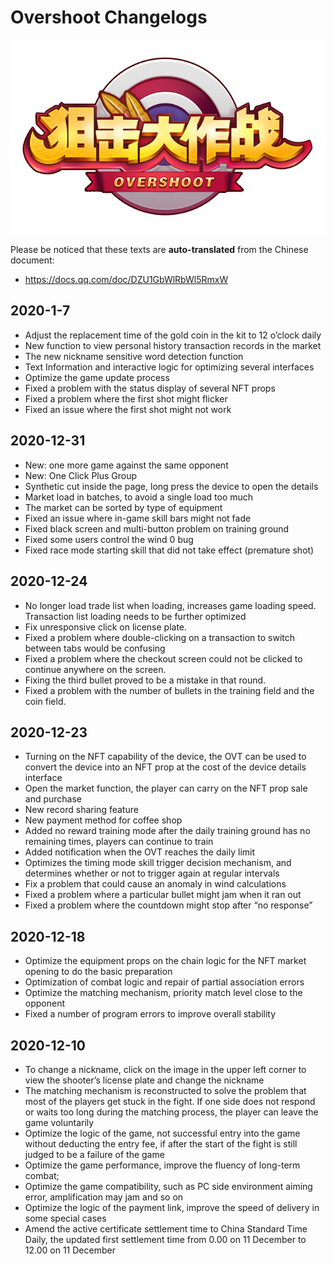 # Overshoot Changelogs

![Overshoot](logo.png)

Please be noticed that these texts are **auto-translated** from the Chinese document:

- https://docs.qq.com/doc/DZU1GbWlRbWl5RmxW

## 2020-1-7

- Adjust the replacement time of the gold coin in the kit to 12 o’clock daily
- New function to view personal history transaction records in the market
- The new nickname sensitive word detection function
- Text Information and interactive logic for optimizing several interfaces
- Optimize the game update process
- Fixed a problem with the status display of several NFT props
- Fixed a problem where the first shot might flicker
- Fixed an issue where the first shot might not work

## 2020-12-31

- New: one more game against the same opponent
- New: One Click Plus Group
- Synthetic cut inside the page, long press the device to open the details
- Market load in batches, to avoid a single load too much
- The market can be sorted by type of equipment
- Fixed an issue where in-game skill bars might not fade
- Fixed black screen and multi-button problem on training ground
- Fixed some users control the wind 0 bug
- Fixed race mode starting skill that did not take effect (premature shot)

## 2020-12-24

- No longer load trade list when loading, increases game loading speed. Transaction list loading needs to be further optimized
- Fix unresponsive click on license plate.
- Fixed a problem where double-clicking on a transaction to switch between tabs would be confusing
- Fixed a problem where the checkout screen could not be clicked to continue anywhere on the screen.
- Fixing the third bullet proved to be a mistake in that round.
- Fixed a problem with the number of bullets in the training field and the coin field.

## 2020-12-23

- Turning on the NFT capability of the device, the OVT can be used to convert the device into an NFT prop at the cost of the device details interface
- Open the market function, the player can carry on the NFT prop sale and purchase
- New record sharing feature
- New payment method for coffee shop
- Added no reward training mode after the daily training ground has no remaining times, players can continue to train
- Added notification when the OVT reaches the daily limit
- Optimizes the timing mode skill trigger decision mechanism, and determines whether or not to trigger again at regular intervals
- Fix a problem that could cause an anomaly in wind calculations
- Fixed a problem where a particular bullet might jam when it ran out
- Fixed a problem where the countdown might stop after “no response”

## 2020-12-18

- Optimize the equipment props on the chain logic for the NFT market opening to do the basic preparation
- Optimization of combat logic and repair of partial association errors
- Optimize the matching mechanism, priority match level close to the opponent
- Fixed a number of program errors to improve overall stability

## 2020-12-10

- To change a nickname, click on the image in the upper left corner to view the shooter’s license plate and change the nickname
- The matching mechanism is reconstructed to solve the problem that most of the players get stuck in the fight. If one side does not respond or waits too long during the matching process, the player can leave the game voluntarily
- Optimize the logic of the game, not successful entry into the game without deducting the entry fee, if after the start of the fight is still judged to be a failure of the game
- Optimize the game performance, improve the fluency of long-term combat;
- Optimize the game compatibility, such as PC side environment aiming error, amplification may jam and so on
- Optimize the logic of the payment link, improve the speed of delivery in some special cases
- Amend the active certificate settlement time to China Standard Time Daily, the updated first settlement time from 0.00 on 11 December to 12.00 on 11 December


